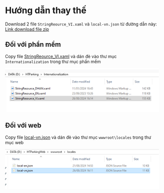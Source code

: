 # Hướng dẫn thay thế

Download 2 file `StringReource_VI.xaml` và `local-vn.json` từ đường dẫn này:
[Link download file zip](https://github.com/Thachj-Thw/fixStringResource/raw/main/download/StringResource.zip)

## Đối với phần mềm

Copy file [StringReource_VI.xaml](https://raw.githubusercontent.com/Thachj-Thw/fixStringResource/main/download/StringResource_VI.xaml) và dán đè vào thư mục `Internationalization` trong thư mục phần mềm

![phần mềm](https://github.com/Thachj-Thw/fixStringResource/blob/main/pic/software.png)

## Đối với web

Copy file [local-vn.json](https://raw.githubusercontent.com/Thachj-Thw/fixStringResource/main/download/local-vn.json) và dán đè vào thư mục `wwwroot\locales` trong thư mục web

![web](https://github.com/Thachj-Thw/fixStringResource/blob/main/pic/web.png)
